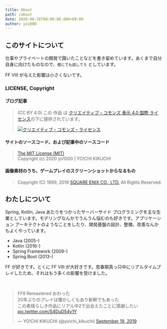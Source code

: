 ```yaml
---
title: About
path: /about
date: 2020-08-26T00:00:00.000+09:00
author: yo1000
---
```


## このサイトについて
仕事やプライベートの開発で躓いたことなどを書き留めています。あくまで自分自身に向けたものなので、`壁にでも話してろ` としています。

FF VIII が与えた影響は小さくないです。

### LICENSE, Copyright

#### ブログ記事
> (CC BY 4.0) この 作品 は <a rel="license" href="http://creativecommons.org/licenses/by/4.0/">クリエイティブ・コモンズ 表示 4.0 国際 ライセンス</a>の下に提供されています。
>
> <a rel="license" href="http://creativecommons.org/licenses/by/4.0/"><img alt="クリエイティブ・コモンズ・ライセンス" style="border-width:0" src="https://i.creativecommons.org/l/by/4.0/88x31.png" /></a><br />

#### サイトのソースコード、および記事中のソースコード
> [The MIT License (MIT)](https://raw.githubusercontent.com/yo1000/talk2wall/master/LICENSE)<br>
> Copyright (c) 2020 yo1000 | YO!CHI KIKUCHI

#### 画像素材のうち、ゲームプレイのスクリーンショットからなるもの
> Copyright (C) 1999, 2019
[SQUARE ENIX CO., LTD.](https://www.jp.square-enix.com/ffviii/guideline.html)
All Rights Reserved.

## わたしについて
Spring, Kotlin, Java あたりをつかったサーバーサイド プログラミングを主な生業としています。モデリングなんかでうんうん悩むのも好きです。アプリケーション アーキテクトのようなことをしたり、開発基盤の設計、整備、改善なんかもよくやっています。

- Java (2005-)
- Kotlin (2016-)
- Spring Framework (2009-)
- Spring Boot (2013-)

FF が好きです。とくに FF VIII が大好きです。思春期真っ只中にリアルタイムプレイしたため、それはもう多くの影響を受けました。

<br>

<blockquote class="twitter-tweet"><p lang="ja" dir="ltr">FF8 Remastered おわった<br>20年ぶりのプレイは懐かしくもあり新鮮でもあった<br>この素晴らしき作品にリアル中2で出会えたことに感謝したい <a href="https://t.co/S4DuD54v1Y">pic.twitter.com/S4DuD54v1Y</a></p>&mdash; YO!CHI KIKUCHI (@yoichi_kikuchi) <a href="https://twitter.com/yoichi_kikuchi/status/1174752696760336386?ref_src=twsrc%5Etfw">September 19, 2019</a></blockquote>
